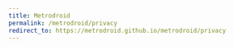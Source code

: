 ```yaml
---
title: Metrodroid
permalink: /metrodroid/privacy
redirect_to: https://metrodroid.github.io/metrodroid/privacy
---
```

